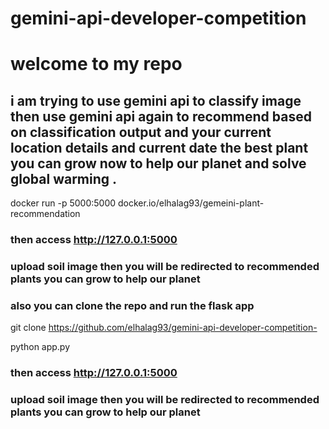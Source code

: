 # gemini-api-developer-competition 

# welcome to my repo 

## i am trying to use gemini api to classify image then use gemini api again to recommend based on classification output and your current location details and current date the best plant you can grow now  to help our planet and solve global warming .  

docker run -p 5000:5000 docker.io/elhalag93/gemeini-plant-recommendation

### then access http://127.0.0.1:5000

### upload soil image then you will be redirected to recommended plants you can grow to help our planet


### also you can clone  the repo and run the flask app

git clone https://github.com/elhalag93/gemini-api-developer-competition-

python app.py

### then access http://127.0.0.1:5000

### upload soil image then you will be redirected to recommended plants you can grow to help our planet


